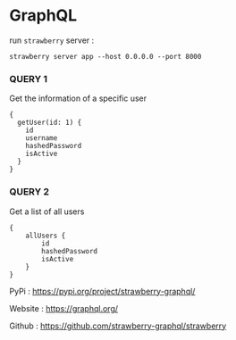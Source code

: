 # GraphQL

run `strawberry` server :

```
strawberry server app --host 0.0.0.0 --port 8000
```

### QUERY 1

Get the information of a specific user

```
{
  getUser(id: 1) {
    id
    username
    hashedPassword
    isActive
  }
}
```


### QUERY 2
Get a list of all users

```
{
    allUsers { 
        id
        hashedPassword
        isActive 
    }
}
```

PyPi : https://pypi.org/project/strawberry-graphql/

Website : https://graphql.org/

Github : https://github.com/strawberry-graphql/strawberry